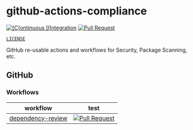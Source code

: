 # github-actions-compliance

[![[C]ontinuous [I]ntegration](https://github.com/percebus/github-actions-compliance/actions/workflows/always.yml/badge.svg)](https://github.com/percebus/github-actions-compliance/actions/workflows/always.yml) [![Pull Request](https://github.com/percebus/github-actions-compliance/actions/workflows/pull_request.yml/badge.svg?event=pull_request)](https://github.com/percebus/github-actions-compliance/actions/workflows/pull_request.yml)

[`LICENSE`](./LICENSE)

GitHub re-usable actions and workflows for Security, Package Scanning, etc.

## GitHub

### Workflows

| workflow                                                       | test                                                                                                                                                                                                                       |
| -------------------------------------------------------------- | -------------------------------------------------------------------------------------------------------------------------------------------------------------------------------------------------------------------------- |
| [dependency-review](./.github/workflows/dependency-review.yml) | [![Pull Request](https://github.com/percebus/github-actions-common/actions/workflows/pull_request.yml/badge.svg?event=pull_request)](https://github.com/percebus/github-actions-common/actions/workflows/pull_request.yml) |
